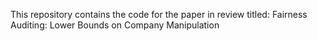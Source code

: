 This repository contains the code for the paper in review titled: Fairness Auditing: Lower Bounds on Company Manipulation
